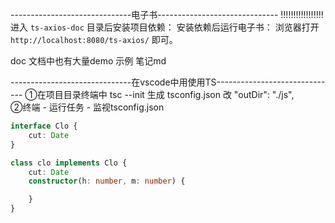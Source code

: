 ------------------------------电子书------------------------------ !!!!!!!!!!!!!!!!!
进入 `ts-axios-doc` 目录后安装项目依赖：
安装依赖后运行电子书：
浏览器打开 `http://localhost:8080/ts-axios/` 即可。

doc 文档中也有大量demo 示例 笔记md



------------------------------在vscode中用使用TS------------------------------
①在项目目录终端中 tsc --init 生成 tsconfig.json  改 "outDir": "./js",  
②终端 - 运行任务 - 监视tsconfig.json

```typescript
interface Clo {
    cut: Date
}

class clo implements Clo {
    cut: Date
    constructor(h: number, m: number) {

    }
}
```